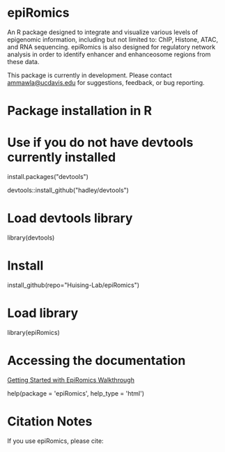 # epiRomics
An R package designed to integrate and visualize various levels of epigenomic information, including but not limited to: ChIP, Histone, ATAC, and RNA sequencing. epiRomics is also designed for regulatory network analysis in order to identify enhancer and enhanceosome regions from these data. 

This package is currently in development. Please contact <ammawla@ucdavis.edu> for suggestions, feedback, or bug reporting.

# Package installation in R

# Use if you do not have devtools currently installed
install.packages("devtools")

devtools::install_github("hadley/devtools")

# Load devtools library
library(devtools)

# Install 

install_github(repo="Huising-Lab/epiRomics")


# Load library

library(epiRomics)

# Accessing the documentation

[Getting Started with EpiRomics Walkthrough](https://github.com/Huising-Lab/epiRomics/blob/main/vignettes/Getting%20Started%20with%20EpiRomics.pdf)


help(package = 'epiRomics', help_type = 'html')


# Citation Notes
If you use epiRomics, please cite: 

<Methods paper citation>
  

